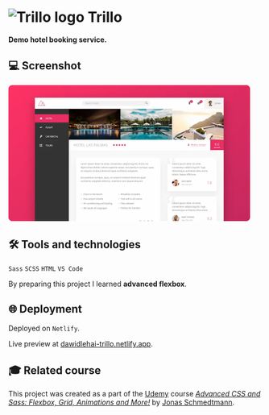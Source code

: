 # <img src="img/logo.png" alt="Trillo logo" width="45px"> Trillo

**Demo hotel booking service.**

## 💻 Screenshot
[<img src="trillo-screenshot.webp" alt="Screenshot of the Trillo app" width="480px">](https://dawidlehai-trillo.netlify.app/ 'Live preview')

## 🛠️ Tools and technologies
`Sass` `SCSS` `HTML` `VS Code`

By preparing this project I learned **advanced flexbox**.

## 🌐 Deployment
Deployed on `Netlify`.

Live preview at [dawidlehai-trillo.netlify.app](https://dawidlehai-trillo.netlify.app/).

## 🎓 Related course
This project was created as a part of the [Udemy](https://www.udemy.com/ 'Udemy') course [_Advanced CSS and Sass: Flexbox, Grid, Animations and More!_](https://www.udemy.com/course/advanced-css-and-sass/ 'See this course on Udemy') by [Jonas Schmedtmann](https://twitter.com/jonasschmedtman 'Jonas Schmedtmann on Twitter').
